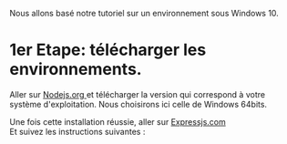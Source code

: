 Nous allons basé notre tutoriel sur un environnement sous Windows 10.

# 1er Etape: télécharger les environnements.

Aller sur <a href="https://nodejs.org/fr/download/" title="Tuto">Nodejs.org </a> et télécharger la version qui correspond à votre système d'exploitation.
Nous choisirons ici celle de Windows 64bits. 

Une fois cette installation réussie, aller sur <a href="https://expressjs.com/fr/starter/installing.html" title="Tuto">Expressjs.com </a>  <br/>
Et suivez les instructions suivantes :
